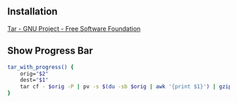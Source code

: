 
## Installation

[Tar - GNU Project - Free Software Foundation](https://www.gnu.org/software/tar/)
## Show Progress Bar

```bash
tar_with_progress() {  
    orig="$2"  
    dest="$1"  
    tar cf - $orig -P | pv -s $(du -sb $orig | awk '{print $1}') | gzip >$dest.tar.gz  
}
```